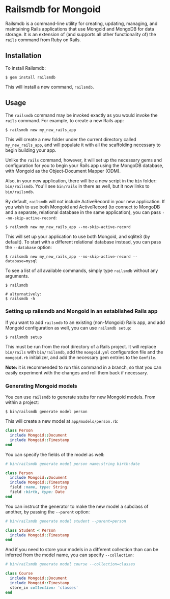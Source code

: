 # Railsmdb for Mongoid

Railsmdb is a command-line utility for creating, updating, managing,
and maintaining Rails applications that use Mongoid and MongoDB for data storage. It is an extension of (and supports all other functionality of) the `rails` command from Ruby on Rails.


## Installation

To install Railsmdb:

```
$ gem install railsmdb
```

This will install a new command, `railsmdb`.


## Usage

The `railsmdb` command may be invoked exactly as you would invoke the `rails` command. For example, to create a new Rails app:

```
$ railsmdb new my_new_rails_app
```

This will create a new folder under the current directory called `my_new_rails_app`, and will populate it with all the scaffolding necessary to begin building your app.

Unlike the `rails` command, however, it will set up the necessary gems and configuration for you to begin your Rails app using the MongoDB database, with Mongoid as the Object-Document Mapper (ODM).

Also, in your new application, there will be a new script in the `bin` folder: `bin/railsmdb`. You'll see `bin/rails` in there as well, but it now links to `bin/railsmdb`.

By default, `railsmdb` will not include ActiveRecord in your new application. If you wish to use both Mongoid and ActiveRecord (to connect to MongoDB and a separate, relational database in the same application), you can pass `--no-skip-active-record`:

```
$ railsmdb new my_new_rails_app --no-skip-active-record
```

This will set up your application to use both Mongoid, and sqlite3 (by default). To start with a different relational database instead, you can pass the `--database` option:

```
$ railsmdb new my_new_rails_app --no-skip-active-record --database=mysql
```

To see a list of all available commands, simply type `railsmdb` without any arguments.

```
$ railsmdb

# alternatively:
$ railsmdb -h
```


### Setting up railsmdb and Mongoid in an established Rails app

If you want to add `railsmdb` to an existing (non-Mongoid) Rails app, and add Mongoid configuration as well, you can use `railsmdb setup`:

```
$ railsmdb setup
```

This must be run from the root directory of a Rails project. It will replace `bin/rails` with `bin/railsmdb`, add the `mongoid.yml` configuration file and the `mongoid.rb` initializer, and add the necessary gem entries to the `Gemfile`.

**Note:** it is recommended to run this command in a branch, so that you can easily experiment with the changes and roll them back if necessary.


### Generating Mongoid models

You can use `railsmdb` to generate stubs for new Mongoid models. From within a project:

```
$ bin/railsmdb generate model person
```

This will create a new model at `app/models/person.rb`:

```ruby
class Person
  include Mongoid::Document
  include Mongoid::Timestamp
end
```

You can specify the fields of the model as well:

```ruby
# bin/railsmdb generate model person name:string birth:date

class Person
  include Mongoid::Document
  include Mongoid::Timestamp
  field :name, type: String
  field :birth, type: Date
end
```

You can instruct the generator to make the new model a subclass of another, by passing the `--parent` option:

```ruby
# bin/railsmdb generate model student --parent=person

class Student < Person
  include Mongoid::Timestamp
end
```

And if you need to store your models in a different collection than can be inferred from the model name, you can specify `--collection`:

```ruby
# bin/railsmdb generate model course --collection=classes

class Course
  include Mongoid::Document
  include Mongoid::Timestamp
  store_in collection: 'classes'
end
```
